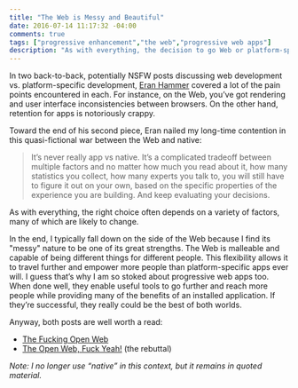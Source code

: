 ```yaml
---
title: "The Web is Messy and Beautiful"
date: 2016-07-14 11:17:32 -04:00
comments: true
tags: ["progressive enhancement","the web","progressive web apps"]
description: "As with everything, the decision to go Web or platform-specific often depends on a variety of factors, many of which are likely to change."
---
```


In two back-to-back, potentially <abbr aria-label="Not Safe for Work">NSFW</abbr> posts discussing web development vs. platform-specific development, [Eran Hammer](https://hueniverse.com) covered a lot of the pain points encountered in each. For instance, on the Web, you’ve got rendering and user interface inconsistencies between browsers. On the other hand, retention for apps is notoriously crappy.

<!-- more -->

Toward the end of his second piece, Eran nailed my long-time contention in this quasi-fictional war between the Web and native:

> It’s never really app vs native. It’s a complicated tradeoff between multiple factors and no matter how much you read about it, how many statistics you collect, how many experts you talk to, you will still have to figure it out on your own, based on the specific properties of the experience you are building. And keep evaluating your decisions.

As with everything, the right choice often depends on a variety of factors, many of which are likely to change.

In the end, I typically fall down on the side of the Web because I find its "messy" nature to be one of its great strengths. The Web is malleable and capable of being different things for different people. This flexibility allows it to travel further and empower more people than platform-specific apps ever will. I guess that’s why I am so stoked about progressive web apps too. When done well, they enable useful tools to go further and reach more people while providing many of the benefits of an installed application. If they’re successful, they really could be the best of both worlds.

Anyway, both posts are well worth a read:

* [The Fucking Open Web](https://hueniverse.com/2016/06/08/the-fucking-open-web/)
* [The Open Web, Fuck Yeah!](https://hueniverse.com/2016/06/20/the-open-web-fuck-yeah/) (the rebuttal)

_Note: I no longer use “native” in this context, but it remains in quoted material._
